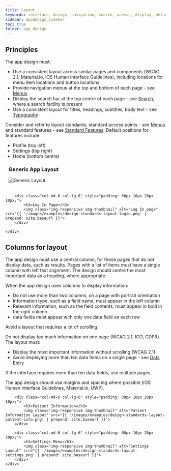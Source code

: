 ```yaml
---
title: Layout
keywords: interface, design, navigation, search, access, display, default,
sidebar: appdesign_sidebar
toc: true
folder: app_design 
---
```


## Principles

The app design must:

* Use a consistent layout across similar pages and components (WCAG 2.1, Material.io, iOS Human Interface Guidelines), including locations for menu item locations and button locations
* Provide navigation menus at the top and bottom of each page - see [Menus]({{site.baseurl}}/standards/menus)
* Display the search bar at the top centre of each page - see [Search]({{site.baseurl}}/standards/search), where a search facility is present
* Use a consistent layout for titles, headings, subtitles, body text - see [Typography]({{site.baseurl}}/standards/typography)  

Consider and refer to layout standards, standard access points - see [Menus]({{site.baseurl}}/standards/menus) and standard features - see [Standard Features]({{site.baseurl}}/standards/standard-features). Default positions for features include:  
* Profile (top left)
* Settings (top right) 
* Home (bottom centre)

<div class="col-sm-12">
	<div class="row">
		<div class="col-md-6 col-lg-6" style="padding: 00px 10px 20px 10px;">
			<h3>Generic App Layout</h3>
			<img class="img-responsive img-thumbnail" alt="Generic Layout" src="{{ '/images/examples/design-standards-generic-layout.png' | prepend: site.baseurl }}">
		</div>
				
		<div class="col-md-6 col-lg-6" style="padding: 00px 10px 20px 10px;">
			<h3>Log In Page</h3>
			<img class="img-responsive img-thumbnail" alt="Log In page" src="{{ '/images/examples/design-standards-layout-login.png' | prepend: site.baseurl }}">
		</div>
	
	</div>
</div>			

 
## Columns for layout

The app design must use a central column, for those pages that do not display data, such as results. Pages with a list of items must have a single column with left text alignment.  The design should centre the most important data as a heading, where appropriate. 

When the app design uses columns to display information:
* Do not use more than two columns, on a page with portrait orientation  
* Information type, such as a field name, must appear in the left column  
* Relevant information, such as the field contents, must appear in bold in the right column  
* data fields must appear with only one data field on each row

Avoid a layout that requires a lot of scrolling. 

Do not display too much information on one page (WCAG 2.1, ICO, GDPR). The layout must:
* Display the most important information without scrolling (WCAG 2.1)  
* Avoid displaying more than ten data fields on a single page - see [Data Entry]({{site.baseurl}}/standards/data-entry) 

If the interface requires more than ten data fields, use multiple pages.

The app design should use margins and spacing where possible (iOS Human Interface Guidelines, Material.io, UWP).

<div class="col-sm-12">
		<div class="row">

		<div class="col-md-6 col-lg-6" style="padding: 00px 10px 20px 10px;">
			<h3>Patient Information</h3>
			<img class="img-responsive img-thumbnail" alt="Patient Information Layout" src="{{ '/images/examples/design-standards-layout-patient-info.png' | prepend: site.baseurl }}">
		</div>
				
		<div class="col-md-6 col-lg-6" style="padding: 00px 10px 20px 10px;">
			<h3>Settings Menu</h3>
			<img class="img-responsive img-thumbnail" alt="Settings Layout" src="{{ '/images/examples/design-standards-layout-settings.png' | prepend: site.baseurl }}">
		</div>
	</div>	
